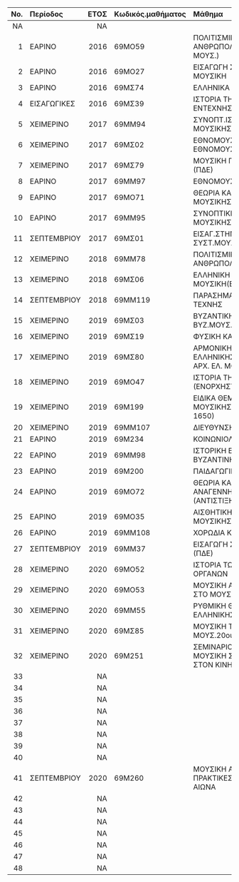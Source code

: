 |  No.| Περίοδος    |  ΕΤΟΣ| Κωδικός.μαθήματος | Μάθημα                                                                           |  Εξάμηνο|  Βαθμός| Βαθμός.Ολογράφως |
|----:|:------------|-----:|:------------------|:---------------------------------------------------------------------------------|--------:|-------:|:-----------------|
|   NA|             |    NA|                   |                                                                                  |       NA|      NA|                  |
|    1| ΕΑΡΙΝΟ      |  2016| 69ΜΟ59            | ΠΟΛΙΤΙΣΜΙΚΗ ΚΑΙ ΜΟΥΣΙΚΗ ΑΝΘΡΩΠΟΛΟΓΙΑ ΙΙ (ΑΝΘΡΩΠ.ΤΗΣ ΜΟΥΣ.)                       |        2|       8| ΟΚΤΩ             |
|    2| ΕΑΡΙΝΟ      |  2016| 69ΜΟ27            | ΕΙΣΑΓΩΓΗ ΣΤΗΝ ΑΡΧΑΙΑ ΕΛΛΗΝΙΚΗ ΜΟΥΣΙΚΗ                                            |        4|      10| ΔΕΚΑ             |
|    3| ΕΑΡΙΝΟ      |  2016| 69ΜΣ74            | ΕΛΛΗΝΙΚΑ ΛΑΪΚΑ ΜΟΥΣΙΚΑ ΟΡΓΑΝΑ                                                    |        4|       8| ΟΚΤΩ             |
|    4| ΕΙΣΑΓΩΓΙΚΕΣ |  2016| 69ΜΣ39            | ΙΣΤΟΡΙΑ ΤΗΣ ΝΕΟΕΛΛΗΝΙΚΗΣ ΕΝΤΕΧΝΗΣ ΜΟΥΣΙΚΗΣ                                       |        2|       7| ΕΠΤΑ(Αναγνώριση) |
|    5| ΧΕΙΜΕΡΙΝΟ   |  2017| 69ΜΜ94            | ΣΥΝΟΠΤ.ΙΣΤ.ΤΗΣ ΕΥΡΩΠΑΪΚΗΣ ΜΟΥΣΙΚΗΣ Ι                                             |        1|       9| ΕΝΝΕΑ            |
|    6| ΧΕΙΜΕΡΙΝΟ   |  2017| 69ΜΣ02            | ΕΘΝΟΜΟΥΣΙΚΟΛΟΓΙΑ Ι (ΕΙΣ.ΣΤΗΝ ΕΘΝΟΜΟΥΣ.Ι)                                         |        1|      10| ΔΕΚΑ             |
|    7| ΧΕΙΜΕΡΙΝΟ   |  2017| 69ΜΣ79            | ΜΟΥΣΙΚΗ ΠΑΙΔΑΓΩΓΙΑ ΚΑΙ ΔΙΔΑΚΤΙΚΗ Ι (ΠΔΕ)                                         |        3|      10| ΔΕΚΑ             |
|    8| ΕΑΡΙΝΟ      |  2017| 69ΜΜ97            | ΕΘΝΟΜΟΥΣΙΚΟΛΟΓΙΑ ΙΙ                                                              |        2|       6| ΕΞΙ              |
|    9| ΕΑΡΙΝΟ      |  2017| 69ΜΟ71            | ΘΕΩΡΙΑ ΚΑΙ ΠΡΑΞΗ ΤΗΣ ΤΟΝΙΚΗΣ ΜΟΥΣΙΚΗΣ Ι + ΙΙ (ΑΡΜΟΝΙΑ)                           |        2|       8| ΟΚΤΩ             |
|   10| ΕΑΡΙΝΟ      |  2017| 69ΜΜ95            | ΣΥΝΟΠΤΙΚΗ ΙΣΤΟΡΙΑ ΤΗΣ ΕΥΡΩΠΑΪΚΗΣ ΜΟΥΣΙΚΗΣ ΙΙ                                     |        2|       9| ΕΝΝΕΑ            |
|   11| ΣΕΠΤΕΜΒΡΙΟΥ |  2017| 69ΜΣ01            | ΕΙΣΑΓ.ΣΤΗΝ ΙΣΤ.ΚΑΙ ΣΥΣΤ.ΜΟΥΣΙΚΟΛΟΓΙΑ(Ι)                                          |        1|       7| ΕΠΤΑ             |
|   12| ΧΕΙΜΕΡΙΝΟ   |  2018| 69ΜΜ78            | ΠΟΛΙΤΙΣΜΙΚΗ ΚΑΙ ΜΟΥΣΙΚΗ ΑΝΘΡΩΠΟΛΟΓΙΑ                                             |        1|       9| ΕΝΝΕΑ            |
|   13| ΧΕΙΜΕΡΙΝΟ   |  2018| 69ΜΣ06            | ΕΛΛΗΝΙΚΗ ΠΑΡΑΔΟΣΙΑΚΗ ΜΟΥΣΙΚΗ(ΕΙΣ.ΣΤΗΝΕΛΛΗΝ.ΔΗΜ.ΜΟΥΣ.)                            |        1|       6| ΕΞΙ              |
|   14| ΣΕΠΤΕΜΒΡΙΟΥ |  2018| 69ΜΜ119           | ΠΑΡΑΣΗΜΑΝΤΙΚΗ ΤΗΣ ΨΑΛΤΙΚΗΣ ΤΕΧΝΗΣ                                                |        3|       9| ΕΝΝΕΑ            |
|   15| ΧΕΙΜΕΡΙΝΟ   |  2019| 69ΜΣ03            | ΒΥΖΑΝΤΙΚΗ ΜΟΥΣΙΚΟΛΟΓΙΑ (ΕΙΣ.ΣΤΗΝ ΒΥΖ.ΜΟΥΣ.)                                      |        1|       7| ΕΠΤΑ             |
|   16| ΧΕΙΜΕΡΙΝΟ   |  2019| 69ΜΣ19            | ΦΥΣΙΚΗ ΚΑΙ ΜΟΥΣΙΚΗ ΑΚΟΥΣΤΙΚΗ                                                     |        3|       7| ΕΠΤΑ             |
|   17| ΧΕΙΜΕΡΙΝΟ   |  2019| 69ΜΣ80            | ΑΡΜΟΝΙΚΗ ΘΕΩΡΙΑ ΤΗΣ ΑΡΧΑΙΑΣ ΕΛΛΗΝΙΚΗΣ ΜΟΥΣΙΚΗΣ (ΘΕΩΡ. ΤΗΣ ΑΡΧ. ΕΛ. ΜΟΥΣ.)        |        5|       7| ΕΠΤΑ             |
|   18| ΧΕΙΜΕΡΙΝΟ   |  2019| 69ΜΟ47            | ΙΣΤΟΡΙΑ ΤΗΣ ΕΝΟΡΧΗΣΤΡΩΣΗΣ (ΕΝΟΡΧΗΣΤΡΩΣΗ Ι)                                       |        5|       8| ΟΚΤΩ             |
|   19| ΧΕΙΜΕΡΙΝΟ   |  2019| 69Μ199            | ΕΙΔΙΚΑ ΘΕΜΑΤΑ ΙΣΤΟΡΙΑΣ ΤΗΣ ΜΟΥΣΙΚΗΣ: ΠΡΩΪΜΟ ΜΠΑΡΟΚ (1600-1650)                   |        7|       7| ΕΠΤΑ             |
|   20| ΧΕΙΜΕΡΙΝΟ   |  2019| 69ΜΜ107           | ΔΙΕΥΘΥΝΣΗ ΧΟΡΩΔΙΑΣ Ι (ΠΔΕ)                                                       |        7|       7| ΕΠΤΑ             |
|   21| ΕΑΡΙΝΟ      |  2019| 69Μ234            | ΚΟΙΝΩΝΙΟΛΟΓΙΑ ΤΗΣ ΜΟΥΣΙΚΗΣ                                                       |        2|       6| ΕΞΙ              |
|   22| ΕΑΡΙΝΟ      |  2019| 69ΜΜ98            | ΙΣΤΟΡΙΚΗ ΕΠΙΣΚΟΠΗΣΗ ΤΗΣ ΒΥΖΑΝΤΙΝΗΣ ΜΟΥΣΙΚΗΣ                                      |        2|       5| ΠΕΝΤΕ            |
|   23| ΕΑΡΙΝΟ      |  2019| 69Μ200            | ΠΑΙΔΑΓΩΓΙΚΗ ΨΥΧΟΛΟΓΙΑ (ΠΔΕ)                                                      |        4|       8| ΟΚΤΩ             |
|   24| ΕΑΡΙΝΟ      |  2019| 69ΜΟ72            | ΘΕΩΡΙΑ ΚΑΙ ΠΡΑΞΗ ΤΗΣ ΑΝΑΓΕΝΝΗΣΙΑΚΗΣ ΜΟΥΣΙΚΗΣ (ΑΝΤΙΣΤΙΞΗ) Ι + ΙΙ                  |        4|       7| ΕΠΤΑ             |
|   25| ΕΑΡΙΝΟ      |  2019| 69ΜΟ35            | ΑΙΣΘΗΤΙΚΗ ΚΑΙ ΦΙΛΟΣΟΦΙΑ ΤΗΣ ΜΟΥΣΙΚΗΣ                                             |        8|       7| ΕΠΤΑ             |
|   26| ΕΑΡΙΝΟ      |  2019| 69ΜΜ108           | ΧΟΡΩΔΙΑ ΚΑΙ ΔΙΕΥΘΥΝΣΗ ΙΙ                                                         |        8|       7| ΕΠΤΑ             |
|   27| ΣΕΠΤΕΜΒΡΙΟΥ |  2019| 69ΜΜ37            | ΕΙΣΑΓΩΓΗ ΣΤΗ ΜΟΥΣΙΚΗ ΨΥΧΟΛΟΓΙΑ (ΠΔΕ)                                             |        4|       9| ΕΝΝΕΑ            |
|   28| ΧΕΙΜΕΡΙΝΟ   |  2020| 69ΜΟ52            | ΙΣΤΟΡΙΑ ΤΩΝ ΕΥΡΩΠΑΪΚΩΝ ΜΟΥΣΙΚΩΝ ΟΡΓΑΝΩΝ                                          |        7|       7| ΕΠΤΑ             |
|   29| ΧΕΙΜΕΡΙΝΟ   |  2020| 69ΜΟ53            | ΜΟΥΣΙΚΗ ΑΝΑΛΥΣΗ ΙΙ - ΠΡΟΣΕΓΓΙΣΕΙΣ ΣΤΟ ΜΟΥΣΙΚΟ ΕΡΓΟ                               |        7|       6| ΕΞΙ              |
|   30| ΧΕΙΜΕΡΙΝΟ   |  2020| 69ΜΜ55            | ΡΥΘΜΙΚΗ ΘΕΩΡΙΑ ΤΗΣ ΑΡΧΑΙΑΣ ΕΛΛΗΝΙΚΗΣ ΜΟΥΣΙΚΗΣ                                    |        5|       7| ΕΠΤΑ             |
|   31| ΧΕΙΜΕΡΙΝΟ   |  2020| 69ΜΣ85            | ΜΟΥΣΙΚΗ ΤΟΥ 20ου ΑΙΩΝ.(ΕΙΣ.ΣΤΗΝ ΜΟΥΣ.20ου ΑΙΩΝ.)                                 |        5|       9| ΕΝΝΕΑ            |
|   32| ΧΕΙΜΕΡΙΝΟ   |  2020| 69Μ251            | ΣΕΜΙΝΑΡΙΟ : ΜΟΥΣΙΚΗ ΚΑΙ ΕΙΚΟΝΑ. Η ΜΟΥΣΙΚΗ ΣΤΙΣ ΕΙΚΑΣΤΙΚΕΣ ΤΕΧΝΕΣ ΚΑΙ ΣΤΟΝ ΚΙΝΗΜΑ |        7|       6| ΕΞΙ              |
|   33|             |    NA|                   |                                                                                  |       NA|      NA|                  |
|   34|             |    NA|                   |                                                                                  |       NA|      NA|                  |
|   35|             |    NA|                   |                                                                                  |       NA|      NA|                  |
|   36|             |    NA|                   |                                                                                  |       NA|      NA|                  |
|   37|             |    NA|                   |                                                                                  |       NA|      NA|                  |
|   38|             |    NA|                   |                                                                                  |       NA|      NA|                  |
|   39|             |    NA|                   |                                                                                  |       NA|      NA|                  |
|   40|             |    NA|                   |                                                                                  |       NA|      NA|                  |
|   41| ΣΕΠΤΕΜΒΡΙΟΥ |  2020| 69Μ260            | ΜΟΥΣΙΚΗ ΑΝΑΛΥΣΗ ΙΙΙ - ΣΥΝΘΕΤΙΚΕΣ ΠΡΑΚΤΙΚΕΣ ΣΤΗ ΜΟΥΣΙΚΗ ΤΟΥ 20ου ΑΙΩΝΑ            |        7|      NA|                  |
|   42|             |    NA|                   |                                                                                  |       NA|      NA|                  |
|   43|             |    NA|                   |                                                                                  |       NA|      NA|                  |
|   44|             |    NA|                   |                                                                                  |       NA|      NA|                  |
|   45|             |    NA|                   |                                                                                  |       NA|      NA|                  |
|   46|             |    NA|                   |                                                                                  |       NA|      NA|                  |
|   47|             |    NA|                   |                                                                                  |       NA|      NA|                  |
|   48|             |    NA|                   |                                                                                  |       NA|      NA|                  |
